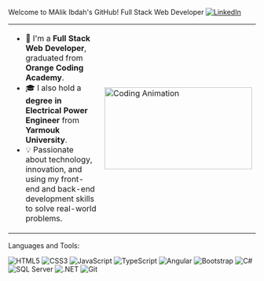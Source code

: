 Welcome to MAlik Ibdah's GitHub!
Full Stack Web Developer
[![LinkedIn](https://img.shields.io/badge/LinkedIn-blue?style=flat&logo=linkedin)](https://www.linkedin.com/in/malikabedallah/)


<table>
  <tr>
    <td style="vertical-align: top;">
      <ul>
        <li>🌟 I'm a <strong>Full Stack Web Developer</strong>, graduated from <strong>Orange Coding Academy</strong>.</li>
        <li>🎓 I also hold a <strong>degree in Electrical Power Engineer</strong> from <strong>Yarmouk University</strong>.</li>
        <li>💡 Passionate about technology, innovation, and using my front-end and back-end development skills to solve real-world problems.</li>
      </ul>
    </td>
    <td>
      <img src="https://media1.tenor.com/m/2uyENRmiUt0AAAAC/coding.gif" alt="Coding Animation" width="300" height="167.5"/>
    </td>
  </tr>
</table>

Languages and Tools:
<p align="left">
  <img src="https://img.icons8.com/color/48/000000/html-5.png" alt="HTML5"/>
  <img src="https://img.icons8.com/color/48/000000/css3.png" alt="CSS3"/>
  <img src="https://img.icons8.com/color/48/000000/javascript.png" alt="JavaScript"/>
  <img src="https://img.icons8.com/color/48/000000/typescript.png" alt="TypeScript"/>
  <img src="https://img.icons8.com/color/48/000000/angularjs.png" alt="Angular"/>
  <img src="https://img.icons8.com/color/48/000000/bootstrap.png" alt="Bootstrap"/>
  <img src="https://img.icons8.com/color/48/000000/c-sharp-logo.png" alt="C#"/>
  <img src="https://img.icons8.com/color/48/000000/sql.png" alt="SQL Server"/>
  <img src="https://img.icons8.com/fluency/48/000000/net-framework.png" alt=".NET"/>
  <img src="https://img.icons8.com/color/48/000000/git.png" alt="Git"/>
</p>
